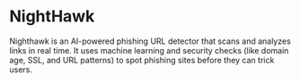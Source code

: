 # NightHawk
Nighthawk is an AI-powered phishing URL detector that scans and analyzes links in real time. It uses machine learning and security checks (like domain age, SSL, and URL patterns) to spot phishing sites before they can trick users.
